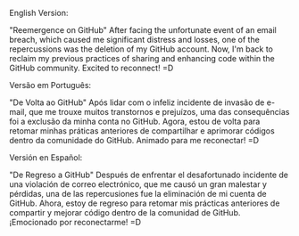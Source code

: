 
English Version:

"Reemergence on GitHub"
After facing the unfortunate event of an email breach, which caused me significant distress and losses, one of the repercussions was the deletion of my GitHub account. Now, I'm back to reclaim my previous practices of sharing and enhancing code within the GitHub community. Excited to reconnect! =D

Versão em Português:

"De Volta ao GitHub"
Após lidar com o infeliz incidente de invasão de e-mail, que me trouxe muitos transtornos e prejuízos, uma das consequências foi a exclusão da minha conta no GitHub. Agora, estou de volta para retomar minhas práticas anteriores de compartilhar e aprimorar códigos dentro da comunidade do GitHub. Animado para me reconectar! =D

Versión en Español:

"De Regreso a GitHub"
Después de enfrentar el desafortunado incidente de una violación de correo electrónico, que me causó un gran malestar y pérdidas, una de las repercusiones fue la eliminación de mi cuenta de GitHub. Ahora, estoy de regreso para retomar mis prácticas anteriores de compartir y mejorar código dentro de la comunidad de GitHub. ¡Emocionado por reconectarme! =D
